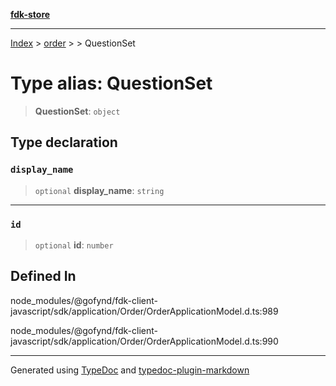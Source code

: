[**fdk-store**](../../../README.md)
***

[Index](../../../API.md) > [order](../../README.md) > [<internal>](../README.md) > QuestionSet

# Type alias: QuestionSet

> **QuestionSet**: `object`

## Type declaration

### `display_name`

> `optional` **display\_name**: `string`

***

### `id`

> `optional` **id**: `number`

## Defined In

node\_modules/@gofynd/fdk-client-javascript/sdk/application/Order/OrderApplicationModel.d.ts:989

node\_modules/@gofynd/fdk-client-javascript/sdk/application/Order/OrderApplicationModel.d.ts:990

***
Generated using [TypeDoc](https://typedoc.org/) and [typedoc-plugin-markdown](https://www.npmjs.com/package/typedoc-plugin-markdown)

